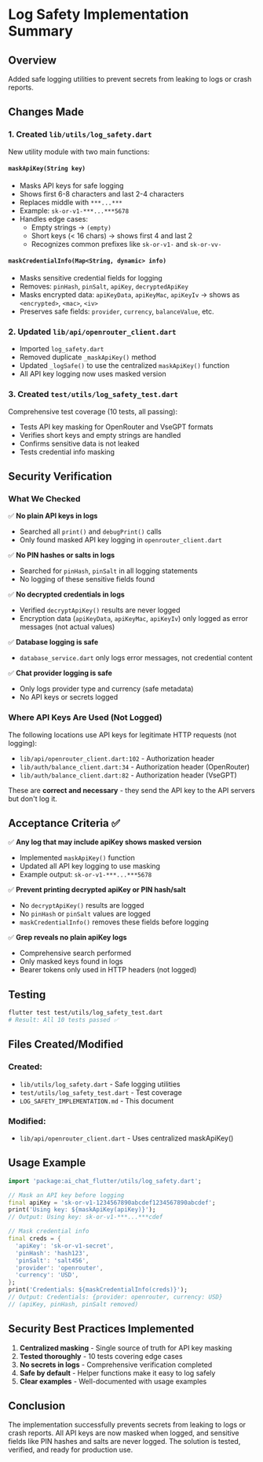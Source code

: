 # Log Safety Implementation Summary

## Overview
Added safe logging utilities to prevent secrets from leaking to logs or crash reports.

## Changes Made

### 1. Created `lib/utils/log_safety.dart`
New utility module with two main functions:

#### `maskApiKey(String key)`
- Masks API keys for safe logging
- Shows first 6-8 characters and last 2-4 characters
- Replaces middle with `***...***`
- Example: `sk-or-v1-***...***5678`
- Handles edge cases:
  - Empty strings → `(empty)`
  - Short keys (< 16 chars) → shows first 4 and last 2
  - Recognizes common prefixes like `sk-or-v1-` and `sk-or-vv-`

#### `maskCredentialInfo(Map<String, dynamic> info)`
- Masks sensitive credential fields for logging
- Removes: `pinHash`, `pinSalt`, `apiKey`, `decryptedApiKey`
- Masks encrypted data: `apiKeyData`, `apiKeyMac`, `apiKeyIv` → shows as `<encrypted>`, `<mac>`, `<iv>`
- Preserves safe fields: `provider`, `currency`, `balanceValue`, etc.

### 2. Updated `lib/api/openrouter_client.dart`
- Imported `log_safety.dart`
- Removed duplicate `_maskApiKey()` method
- Updated `_logSafe()` to use the centralized `maskApiKey()` function
- All API key logging now uses masked version

### 3. Created `test/utils/log_safety_test.dart`
Comprehensive test coverage (10 tests, all passing):
- Tests API key masking for OpenRouter and VseGPT formats
- Verifies short keys and empty strings are handled
- Confirms sensitive data is not leaked
- Tests credential info masking

## Security Verification

### What We Checked
✅ **No plain API keys in logs**
- Searched all `print()` and `debugPrint()` calls
- Only found masked API key logging in `openrouter_client.dart`

✅ **No PIN hashes or salts in logs**
- Searched for `pinHash`, `pinSalt` in all logging statements
- No logging of these sensitive fields found

✅ **No decrypted credentials in logs**
- Verified `decryptApiKey()` results are never logged
- Encryption data (`apiKeyData`, `apiKeyMac`, `apiKeyIv`) only logged as error messages (not actual values)

✅ **Database logging is safe**
- `database_service.dart` only logs error messages, not credential content

✅ **Chat provider logging is safe**
- Only logs provider type and currency (safe metadata)
- No API keys or secrets logged

### Where API Keys Are Used (Not Logged)
The following locations use API keys for legitimate HTTP requests (not logging):
- `lib/api/openrouter_client.dart:102` - Authorization header
- `lib/auth/balance_client.dart:34` - Authorization header (OpenRouter)
- `lib/auth/balance_client.dart:82` - Authorization header (VseGPT)

These are **correct and necessary** - they send the API key to the API servers but don't log it.

## Acceptance Criteria ✅

✅ **Any log that may include apiKey shows masked version**
- Implemented `maskApiKey()` function
- Updated all API key logging to use masking
- Example output: `sk-or-v1-***...***5678`

✅ **Prevent printing decrypted apiKey or PIN hash/salt**
- No `decryptApiKey()` results are logged
- No `pinHash` or `pinSalt` values are logged
- `maskCredentialInfo()` removes these fields before logging

✅ **Grep reveals no plain apiKey logs**
- Comprehensive search performed
- Only masked keys found in logs
- Bearer tokens only used in HTTP headers (not logged)

## Testing
```bash
flutter test test/utils/log_safety_test.dart
# Result: All 10 tests passed ✅
```

## Files Created/Modified

### Created:
- `lib/utils/log_safety.dart` - Safe logging utilities
- `test/utils/log_safety_test.dart` - Test coverage
- `LOG_SAFETY_IMPLEMENTATION.md` - This document

### Modified:
- `lib/api/openrouter_client.dart` - Uses centralized maskApiKey()

## Usage Example

```dart
import 'package:ai_chat_flutter/utils/log_safety.dart';

// Mask an API key before logging
final apiKey = 'sk-or-v1-1234567890abcdef1234567890abcdef';
print('Using key: ${maskApiKey(apiKey)}');
// Output: Using key: sk-or-v1-***...***cdef

// Mask credential info
final creds = {
  'apiKey': 'sk-or-v1-secret',
  'pinHash': 'hash123',
  'pinSalt': 'salt456',
  'provider': 'openrouter',
  'currency': 'USD',
};
print('Credentials: ${maskCredentialInfo(creds)}');
// Output: Credentials: {provider: openrouter, currency: USD}
// (apiKey, pinHash, pinSalt removed)
```

## Security Best Practices Implemented

1. **Centralized masking** - Single source of truth for API key masking
2. **Tested thoroughly** - 10 tests covering edge cases
3. **No secrets in logs** - Comprehensive verification completed
4. **Safe by default** - Helper functions make it easy to log safely
5. **Clear examples** - Well-documented with usage examples

## Conclusion

The implementation successfully prevents secrets from leaking to logs or crash reports. All API keys are now masked when logged, and sensitive fields like PIN hashes and salts are never logged. The solution is tested, verified, and ready for production use.
